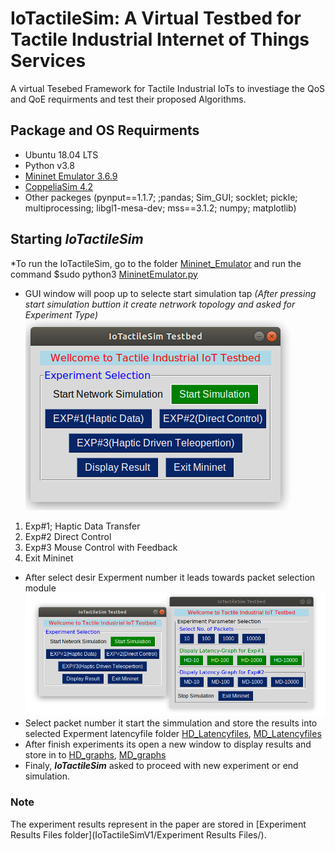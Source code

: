 # IoTactileSim: A Virtual Testbed for Tactile Industrial Internet of Things Services  
A virtual Tesebed Framework for Tactile Industrial IoTs to investiage the QoS and QoE requirments and test their proposed Algorithms.
## Package and OS Requirments 
* Ubuntu 18.04 LTS
* Python v3.8
* [Mininet Emulator 3.6.9](http://mininet.org/download/)
* [CoppeliaSim 4.2](https://www.coppeliarobotics.com/)
* Other packeges 
(pynput==1.1.7; ;pandas; Sim_GUI; socklet; pickle; multiprocessing;  libgl1-mesa-dev; mss==3.1.2; numpy; matplotlib)

## Starting ***IoTactileSim***
*To run the IoTactileSim, go to the folder [Mininet_Emulator](Mininet_Emulator) and run the command $sudo python3 [MininetEmulator.py](Mininet_Emulator/MininetEmulator.py)
* GUI window will poop up to selecte start simulation tap *(After pressing  start simulation buttion it create netrwork topology and asked for Experiment Type)* ![IoTactileSim](Interface_img/1.png)
1. Exp#1; Haptic Data Transfer
2. Exp#2 Direct Control
3. Exp#3 Mouse Control with Feedback
4. Exit Mininet
* After select desir Experment number it leads towards packet selection module ![IoTactileSim Packet Selection](Interface_img/2.png)
* Select packet number it start the simmulation and store the results into selected Experment latencyfile folder [HD_Latencyfiles](1_Exp_Haptic_Data/HD_latencyfiles/), [MD_Latencyfiles](2_Exp_Mouse_VREP_Feedback/MD_latencyfiles/)
* After finish experiments its open a new window to display results and store in to [HD_graphs](1_Exp_Haptic_Data/HD_graphs/), [MD_graphs](2_Exp_Mouse_VREP_Feedback/MD_graphs/)
* Finaly, ***IoTactileSim*** asked to proceed with new experiment or end simulation.

### Note
The experiment results represent in the paper are stored in [Experiment Results Files folder](IoTactileSimV1/Experiment Results Files/).


